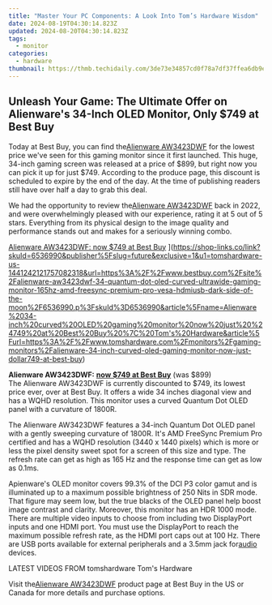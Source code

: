 ```yaml
---
title: "Master Your PC Components: A Look Into Tom’s Hardware Wisdom"
date: 2024-08-19T04:30:14.823Z
updated: 2024-08-20T04:30:14.823Z
tags:
  - monitor
categories:
  - hardware
thumbnail: https://thmb.techidaily.com/3de73e34857cd0f78a7df37ffea6db9e6fc87f29fa552917e2c2599c84130202.jpg
---
```


## Unleash Your Game: The Ultimate Offer on Alienware's 34-Inch OLED Monitor, Only $749 at Best Buy

Today at Best Buy, you can find the[Alienware AW3423DWF](https://shop-links.co/link/?exclusive=1&publisher_slug=itechdaily19598&url=https%3A%2F%2Fshop-links.co%2Flink%3FskuId%3D6536990%26publisher%255Fslug%3Dfuture%26exclusive%3D1%26u1%3Dtomshardware-us-8883365551752564198%26url%3Dhttps%253A%252F%252Fwww.bestbuy.com%252Fsite%252Falienware-aw3423dwf-34-quantum-dot-oled-curved-ultrawide-gaming-monitor-165hz-amd-freesync-premium-pro-vesa-hdmiusb-dark-side-of-the-moon%252F6536990.p%253FskuId%253D6536990%26article%255Fname%3DAlienware%252034-inch%2520curved%2520OLED%2520gaming%2520monitor%2520now%2520just%2520%2524749%2520at%2520Best%2520Buy%2520%257C%2520Tom%27s%2520Hardware%26article%255Furl%3Dhttps%253A%252F%252Fwww.tomshardware.com%252Fmonitors%252Fgaming-monitors%252Falienware-34-inch-curved-oled-gaming-monitor-now-just-dollar749-at-best-buy) for the lowest price we've seen for this gaming monitor since it first launched. This huge, 34-inch gaming screen was released at a price of $899, but right now you can pick it up for just $749\. According to the produce page, this discount is scheduled to expire by the end of the day. At the time of publishing readers still have over half a day to grab this deal.

 We had the opportunity to review the[Alienware AW3423DWF](https://tools.techidaily.com) back in 2022, and were overwhelmingly pleased with our experience, rating it at 5 out of 5 stars. Everything from its physical design to the image quality and performance stands out and makes for a seriously winning combo.

[Alienware AW3423DWF: now $749 at Best Buy](https://cdn.mos.cms.futurecdn.net/VucdWwtqNLVcEAE9mLSYYQ-200-100.jpg "Alienware AW3423DWF: now $749 at Best Buy") ](https://shop-links.co/link?skuId=6536990&publisher%5Fslug=future&exclusive=1&u1=tomshardware-us-1441242121757082318&url=https%3A%2F%2Fwww.bestbuy.com%2Fsite%2Falienware-aw3423dwf-34-quantum-dot-oled-curved-ultrawide-gaming-monitor-165hz-amd-freesync-premium-pro-vesa-hdmiusb-dark-side-of-the-moon%2F6536990.p%3FskuId%3D6536990&article%5Fname=Alienware%2034-inch%20curved%20OLED%20gaming%20monitor%20now%20just%20%24749%20at%20Best%20Buy%20%7C%20Tom's%20Hardware&article%5Furl=https%3A%2F%2Fwww.tomshardware.com%2Fmonitors%2Fgaming-monitors%2Falienware-34-inch-curved-oled-gaming-monitor-now-just-dollar749-at-best-buy)

**Alienware AW3423DWF:** [**now $749 at Best Buy**](https://shop-links.co/link/?exclusive=1&publisher_slug=itechdaily19598&url=https%3A%2F%2Fshop-links.co%2Flink%3FskuId%3D6536990%26publisher%255Fslug%3Dfuture%26exclusive%3D1%26u1%3Dtomshardware-us-1399312051051080225%26url%3Dhttps%253A%252F%252Fwww.bestbuy.com%252Fsite%252Falienware-aw3423dwf-34-quantum-dot-oled-curved-ultrawide-gaming-monitor-165hz-amd-freesync-premium-pro-vesa-hdmiusb-dark-side-of-the-moon%252F6536990.p%253FskuId%253D6536990%26article%255Fname%3DAlienware%252034-inch%2520curved%2520OLED%2520gaming%2520monitor%2520now%2520just%2520%2524749%2520at%2520Best%2520Buy%2520%257C%2520Tom%27s%2520Hardware%26article%255Furl%3Dhttps%253A%252F%252Fwww.tomshardware.com%252Fmonitors%252Fgaming-monitors%252Falienware-34-inch-curved-oled-gaming-monitor-now-just-dollar749-at-best-buy) (was $899)  
 The Alienware AW3423DWF is currently discounted to $749, its lowest price ever, over at Best Buy. It offers a wide 34 inches diagonal view and has a WQHD resolution. This monitor uses a curved Quantum Dot OLED panel with a curvature of 1800R.

 The Alienware AW3423DWF features a 34-inch Quantum Dot OLED panel with a gently sweeping curvature of 1800R. It's AMD FreeSync Premium Pro certified and has a WQHD resolution (3440 x 1440 pixels) which is more or less the pixel density sweet spot for a screen of this size and type. The refresh rate can get as high as 165 Hz and the response time can get as low as 0.1ms.

 Apienware's OLED monitor covers 99.3% of the DCI P3 color gamut and is illuminated up to a maximum possible brightness of 250 Nits in SDR mode. That figure may seem low, but the true blacks of the OLED panel help boost image contrast and clarity. Moreover, this monitor has an HDR 1000 mode. There are multiple video inputs to choose from including two DisplayPort inputs and one HDMI port. You must use the DisplayPort to reach the maximum possible refresh rate, as the HDMI port caps out at 100 Hz. There are USB ports available for external peripherals and a 3.5mm jack for[audio](https://tools.techidaily.com) devices.

 LATEST VIDEOS FROM tomshardware Tom's Hardware

 Visit the[Alienware AW3423DWF](https://shop-links.co/link/?exclusive=1&publisher_slug=itechdaily19598&url=https%3A%2F%2Fshop-links.co%2Flink%3FskuId%3D6536990%26publisher%255Fslug%3Dfuture%26exclusive%3D1%26u1%3Dtomshardware-us-8883365551752564198%26url%3Dhttps%253A%252F%252Fwww.bestbuy.com%252Fsite%252Falienware-aw3423dwf-34-quantum-dot-oled-curved-ultrawide-gaming-monitor-165hz-amd-freesync-premium-pro-vesa-hdmiusb-dark-side-of-the-moon%252F6536990.p%253FskuId%253D6536990%26article%255Fname%3DAlienware%252034-inch%2520curved%2520OLED%2520gaming%2520monitor%2520now%2520just%2520%2524749%2520at%2520Best%2520Buy%2520%257C%2520Tom%27s%2520Hardware%26article%255Furl%3Dhttps%253A%252F%252Fwww.tomshardware.com%252Fmonitors%252Fgaming-monitors%252Falienware-34-inch-curved-oled-gaming-monitor-now-just-dollar749-at-best-buy) product page at Best Buy in the US or Canada for more details and purchase options.

<ins class="adsbygoogle"
     style="display:block"
     data-ad-format="autorelaxed"
     data-ad-client="ca-pub-7571918770474297"
     data-ad-slot="1223367746"></ins>



<ins class="adsbygoogle"
     style="display:block"
     data-ad-client="ca-pub-7571918770474297"
     data-ad-slot="8358498916"
     data-ad-format="auto"
     data-full-width-responsive="true"></ins>



<!-- affiliate ads begin -->

<!-- affiliate ads end -->